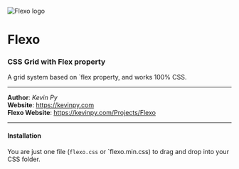 ![Flexo logo](http://kpy.me/Projects/Flexo/out/flexo-logo.png)
# Flexo
### CSS Grid with Flex property
A grid system based on `flex property, and works 100% CSS.
***
**Author**: *Kevin Py*<br />
**Website**: <https://kevinpy.com><br />
**Flexo Website**: <https://kevinpy.com/Projects/Flexo>
***
#### Installation
You are just one file (`flexo.css` or `flexo.min.css) to drag and drop into your CSS folder.
